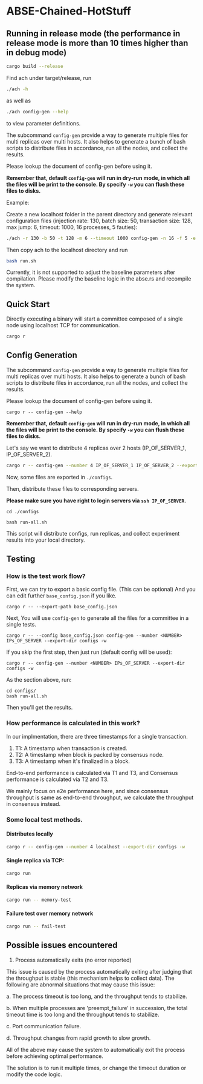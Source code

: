 # ABSE-Chained-HotStuff

## Running in release mode (the performance in release mode is more than 10 times higher than in debug mode)

```Bash
cargo build --release
```
Find ach under target/release, run
```Bash
./ach -h
```
as well as
```Bash
./ach config-gen --help
```
to view parameter definitions.

The subcommand `config-gen` provide a way to generate multiple files for multi replicas over multi hosts.
It also helps to generate a bunch of bash scripts to distribute files in accordance, run all the nodes, and
collect the results.

Please lookup the document of config-gen before using it.

**Remember that, default `config-gen` will run in dry-run mode, in which all the files will be print to the console.
By specify `-w` you can flush these files to disks.**

Example:

Create a new localhost folder in the parent directory and generate relevant configuration files (injection rate: 130, batch size: 50, transaction size: 128, max jump: 6, timeout: 1000, 16 processes, 5 fauties):

```Bash
./ach -r 130 -b 50 -t 128 -m 6 --timeout 1000 config-gen -n 16 -f 5 -e ../ -w localhost
```

 Then copy ach to the localhost directory and run 
 ```Bash
 bash run.sh 
```

 Currently, it is not supported to adjust the baseline parameters after compilation. Please modify the baseline logic in the abse.rs and recompile the system.

## Quick Start

Directly executing a binary will start a committee composed of a single node using localhost TCP for communication.

```Bash
cargo r
```

## Config Generation

The subcommand `config-gen` provide a way to generate multiple files for multi replicas over multi hosts.
It also helps to generate a bunch of bash scripts to distribute files in accordance, run all the nodes, and
collect the results.

Please lookup the document of config-gen before using it.

`cargo r -- config-gen --help`

**Remember that, default `config-gen` will run in dry-run mode, in which all the files will be print to the console.
By specify `-w` you can flush these files to disks.**

Let's say we want to distribute 4 replicas over 2 hosts (IP_OF_SERVER_1, IP_OF_SERVER_2).

```Bash
cargo r -- config-gen --number 4 IP_OF_SERVER_1 IP_OF_SERVER_2 --export-dir configs -w
```

Now, some files are exported in `./configs`.

Then, distribute these files to corresponding servers.

**Please make sure you have right to login servers via `ssh IP_OF_SERVER`.**

```
cd ./configs

bash run-all.sh
```

This script will distribute configs, run replicas, and collect experiment results into your local directory.

## Testing

### How is the test work flow?

First, we can try to export a basic config file. (This can be optional)
And you can edit further `base_config.json` if you like.

```
cargo r -- --export-path base_config.json
```

Next, You will use `config-gen` to generate all the files for a committee in a single tests.

```
cargo r -- --config base_config.json config-gen --number <NUMBER> IPs_OF_SERVER --export-dir configs -w
```

If you skip the first step, then just run (default config will be used):

```
cargo r -- config-gen --number <NUMBER> IPs_OF_SERVER --export-dir configs -w
```

As the section above, run:

```
cd configs/
bash run-all.sh
```

Then you'll get the results.

### How performance is calculated in this work?

In our implmentation, there are three timestamps for a single transaction.

1. T1: A timestamp when transaction is created.
2. T2: A timestamp when block is packed by consensus node.
3. T3: A timestamp when it's finalized in a block.

End-to-end performance is calculated via T1 and T3, and 
Consensus performance is calculated via T2 and T3.

We mainly focus on e2e performance here, 
and since consensus throughput is same as end-to-end throughput, we calculate the throughput
in consensus instead.

### Some local test methods.

#### Distributes locally

```Bash
cargo r -- config-gen --number 4 localhost --export-dir configs -w
```

#### Single replica via TCP:

```Bash
cargo run
```

#### Replicas via memory network

```Bash
cargo run -- memory-test
```

#### Failure test over memory network

```Bash
cargo run -- fail-test
```

## Possible issues encountered
1. Process automatically exits (no error reported)

This issue is caused by the process automatically exiting after judging that the throughput is stable (this mechanism helps to collect data). The following are abnormal situations that may cause this issue:

a. The process timeout is too long, and the throughput tends to stabilize.

b. When multiple processes are 'preempt_failure' in succession, the total timeout time is too long and the throughput tends to stabilize.

c. Port communication failure.

d. Throughput changes from rapid growth to slow growth.

All of the above may cause the system to automatically exit the process before achieving optimal performance.

The solution is to run it multiple times, or change the timeout duration or modify the code logic.